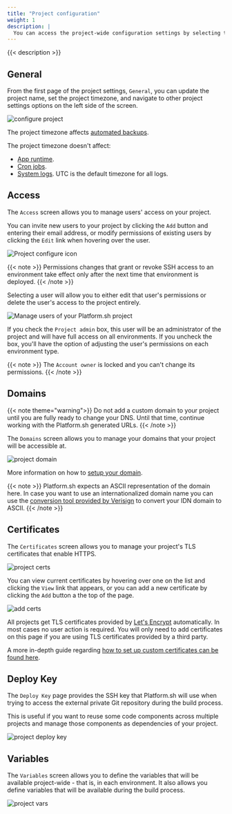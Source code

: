 ```yaml
---
title: "Project configuration"
weight: 1
description: |
  You can access the project-wide configuration settings by selecting the project from your list of projects, then click the `Settings` tab at the top of the screen.
---
```


{{< description >}}

## General

From the first page of the project settings, `General`, you can update the project name, set the project timezone, and navigate to other project settings options on the left side of the screen.

![configure project](/images/management-console/settings-basics.png "0.7")

The project timezone affects [automated backups](../../dedicated/overview/backups.md).

The project timezone doesn't affect:

- [App runtime](../../configuration/app/timezone.md).
- [Cron jobs](../../configuration/app/app-reference.md#crons).
- [System logs](../../development/logs.md). UTC is the default timezone for all logs.

## Access

The `Access` screen allows you to manage users' access on your project.

You can invite new users to your project by clicking the `Add` button and entering their email address, or modify permissions of existing users by clicking the `Edit` link when hovering over the user.

![Project configure icon](/images/management-console/settings-project-access.png "0.7")

{{< note >}}
Permissions changes that grant or revoke SSH access to an environment take effect only after the next time that environment is deployed.
{{< /note >}}

Selecting a user will allow you to either edit that user's permissions or delete the user's access to the project entirely.

![Manage users of your Platform.sh project](/images/management-console/edit-user.png "0.7")

If you check the `Project admin` box, this user will be an administrator of the project and will have full access on all environments. If you uncheck the box, you'll have the option of adjusting the user's permissions on each environment type.

{{< note >}}
The `Account owner` is locked and you can't change its permissions.
{{< /note >}}

## Domains

{{< note theme="warning">}}
 Do not add a custom domain to your project until you are fully ready to change your DNS. Until that time, continue working with the Platform.sh generated URLs.
{{< /note >}}

The `Domains` screen allows you to manage your domains that your project will be accessible at.

![project domain](/images/management-console/settings-domains.png "0.7")

More information on how to [setup your domain](/domains/steps/_index.md).

{{< note >}}
Platform.sh expects an ASCII representation of the domain here. In case you want to use an internationalized domain name you can use the [conversion tool provided by Verisign](https://www.verisign.com/en_US/channel-resources/domain-registry-products/idn/idn-conversion-tool/index.xhtml) to convert your IDN domain to ASCII.
{{< /note >}}

## Certificates

The `Certificates` screen allows you to manage your project's TLS certificates that enable HTTPS.

![project certs](/images/management-console/settings-certificates.png "0.7")

You can view current certificates by hovering over one on the list and clicking the `View` link that appears, or you can add a new certificate by clicking the `Add` button a the top of the page.

![add certs](/images/management-console/add-cert.png "0.7")

All projects get TLS certificates provided by [Let's Encrypt](/configuration/routes/https.md#lets-encrypt) automatically. In most cases no user action is required. You will only need to add certificates on this page if you are using TLS certificates provided by a third party.

A more in-depth guide regarding [how to set up custom certificates can be found here](https://docs.platform.sh/domains/steps/tls.html).

## Deploy Key

The `Deploy Key` page provides the SSH key that Platform.sh will use when trying to access the external private Git repository during the build process.

This is useful if you want to reuse some code components across multiple projects and manage those components as dependencies of your project.

![project deploy key](/images/management-console/settings-deploy-key.png "0.7")

## Variables

The `Variables` screen allows you to define the variables that will be available project-wide - that is, in each environment. It also allows you define variables that will be available during the build process.

![project vars](/images/management-console/settings-variables-project.png "0.7")
